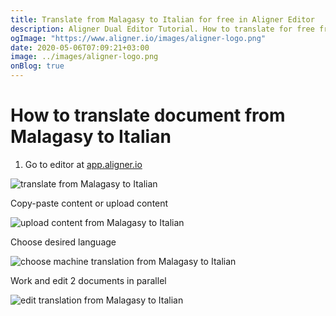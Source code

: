 ```yaml
---
title: Translate from Malagasy to Italian for free in Aligner Editor
description: Aligner Dual Editor Tutorial. How to translate for free from Malagasy to Italian. Aligner is multilingual document management platform. 
ogImage: "https://www.aligner.io/images/aligner-logo.png"
date: 2020-05-06T07:09:21+03:00
image: ../images/aligner-logo.png
onBlog: true
---
```


# How to translate document from Malagasy to Italian

1. Go to editor at [app.aligner.io](https://app.aligner.io "Aligner App web page")

![translate from Malagasy to Italian](../aligner-blank-editor.png "translate from Malagasy to Italian")

Copy-paste content or upload content

![upload content from Malagasy to Italian](../aligner-uploaded-document.png "upload content from Malagasy to Italian")

Choose desired language

![choose machine translation from Malagasy to Italian](../aligner-language-dropdown.png "choose machine translation from Malagasy to Italian")

Work and edit 2 documents in parallel

![edit translation from Malagasy to Italian](../aligner-double-sitded-editor.png "edit translation from Malagasy to Italian")

